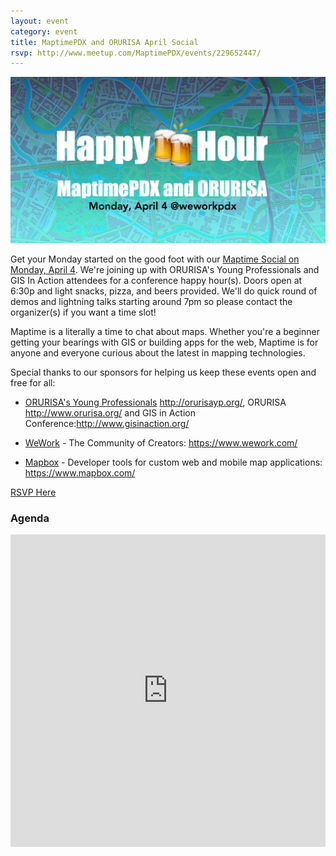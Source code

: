 ```yaml
---
layout: event
category: event
title: MaptimePDX and ORURISA April Social
rsvp: http://www.meetup.com/MaptimePDX/events/229652447/
---
```


![spring hacknight](img/2016-04-04-april-event.jpg)

Get your Monday started on the good foot with our [Maptime Social on Monday, April 4](http://www.meetup.com/MaptimePDX/events/229652447/). We're joining up with ORURISA's Young Professionals and GIS In Action attendees for a conference happy hour(s). Doors open at 6:30p and light snacks, pizza, and beers provided. We'll do quick round of demos and lightning talks starting around 7pm so please contact the organizer(s) if you want a time slot!

Maptime is a literally a time to chat about maps. Whether you're a beginner getting your bearings with GIS or building apps for the web, Maptime is for anyone and everyone curious about the latest in mapping technologies. 

Special thanks to our sponsors for helping us keep these events open and free for all: 

- [ORURISA's Young Professionals](http://orurisayp.org/) http://orurisayp.org/, ORURISA http://www.orurisa.org/ and GIS in Action Conference:http://www.gisinaction.org/

- [WeWork](https://www.wework.com/) - The Community of Creators: https://www.wework.com/

- [Mapbox](https://www.mapbox.com/) - Developer tools for custom web and mobile map applications: https://www.mapbox.com/

[RSVP Here](http://www.meetup.com/MaptimePDX/events/229652447/)

### Agenda

<iframe width='100%' height='500px' frameBorder='0' src='https://a.tiles.mapbox.com/v4/manny.o1m3pg2k/attribution,zoompan,geocoder,share.html?access_token=pk.eyJ1IjoibWFubnkiLCJhIjoiMzBCNHFQUSJ9.VQQ9ZSW7viFT1yLhLiWLSA'></iframe>
